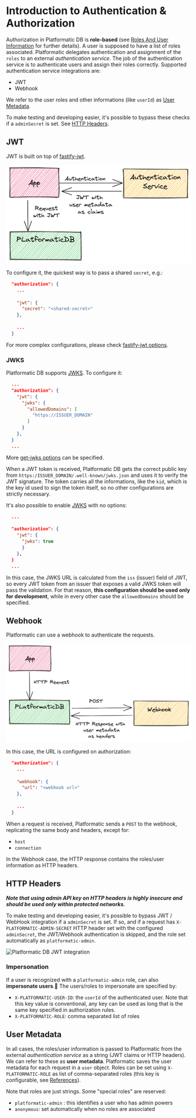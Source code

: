 # Introduction to Authentication & Authorization

Authorization in Platformatic DB is **role-based** (see [Roles And User Information](#roles-and-user-information) for further details).
A user is supposed to have a list of roles associated.
Platformatic delegates authentication and assignment of the `roles` to an external _authentication service_.
The job of the authentication service is to authenticate users and assign their roles correctly.
Supported authentication service integrations are:
- JWT
- Webhook

We refer to the user roles and other informations (like `userId`) as [User Metadata](#user-metadata).

To make testing and developing easier, it's possible to bypass these checks if a `adminSecret` is set. See [HTTP Headers](#http-headers).

## JWT
JWT is built on top of [fastify-jwt](https://github.com/fastify/fastify-jwt).

![Platformatic DB JWT integration](./images/jwt.png)

To configure it, the quickest way is to pass a shared `secret`, e.g.:

```json
  "authorization": {
    ...

    "jwt": {
      "secret": "<shared-secret>"
    },

    ...
  }
```
For more complex configurations, please check [fastify-jwt options](https://github.com/fastify/fastify-jwt#options).

### JWKS

Platformatic DB supports [JWKS](https://www.rfc-editor.org/rfc/rfc7517). To configure it:

```json
  ...
  "authorization": {
    "jwt": {
      "jwks": {
        "allowedDomains": [
          "https://ISSUER_DOMAIN"
        ]
      }
    },
  }
  ...
```
More [get-jwks options](https://github.com/nearform/get-jwks#options) can be specified.

When a JWT token is received, Platformatic DB gets the correct public key from `https:/ISSUER_DOMAIN/.well-known/jwks.json` and uses it to verify the JWT signature. The token carries all the informations, like the `kid`, which is the key id used to sign the token itself, so no other configurations are strictly necessary.

It's also possible to enable [JWKS](https://www.rfc-editor.org/rfc/rfc7517) with no options:

```json
  ...

  "authorization": {
    "jwt": {
      "jwks": true
      }
    },
  }
  ...
```
In this case, the JWKS URL is calculated from the `iss` (issuer) field of JWT, so every JWT token from an issuer that exposes a valid JWKS token will pass the validation. For that reason, **this configuration should be used only for development**, while in every other case the `allowedDomains` should be specified.


## Webhook
Platformatic can use a webhook to authenticate the requests.

![Platformatic DB Webhook integration](./images/webhook.png)

In this case, the URL is configured on authorization:

```json
  "authorization": {
    ...

    "webhook": {
      "url": "<webhook url>"
    },

    ...
  }
````

When a request is received, Platformatic sends a `POST` to the webhook, replicating the same body and headers, except for:
- `host`
- `connection`

In the Webhook case, the HTTP response contains the roles/user information as HTTP headers.

## HTTP Headers

***Note that using admin API key on HTTP headers is highly insecure and should be used only within protected networks.***

To make testing and developing easier, it's possible to bypass JWT / WebHook integration if a `adminSecret` is set.
If so, and if a request has `X-PLATFORMATIC-ADMIN-SECRET` HTTP header set with the configured `adminSecret`, the JWT/Webhook authentication is skipped, and
the role set automatically as `platformatic-admin`.


![Platformatic DB JWT integration](./images/http.png)

### Impersonation
If a user is recognized with a `platformatic-admin` role, can also **impersonate users**.
The users/roles to impersonate are specified by:
- `X-PLATFORMATIC-USER-ID`: the `userId` of the authenticated user. Note that this key value is conventional, any key can be used as long that is the same key specified in authorization rules.
- `X-PLATFORMATIC-ROLE`: comma separated list of roles

## User Metadata
In all cases, the roles/user information is passed to Platformatic from the external _authentication service_ as a string (JWT claims or HTTP headers).
We can refer to these as **user metadata**. Platformatic saves the user metadata for each request in a `user` object.
Roles can be set using `X-PLATFORMATIC-ROLE` as list of comma-separated roles (this key is configurable, see [References](../configuration.md#role-and-anonymous-keys)).

Note that roles are just strings. Some "special roles" are reserved:
- `platformatic-admin` : this identifies a user who has admin powers
- `anonymous`: set automatically when no roles are associated


